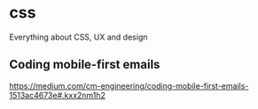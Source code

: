# css
Everything about CSS, UX and design

## Coding mobile-first emails 
https://medium.com/cm-engineering/coding-mobile-first-emails-1513ac4673e#.kxx2nm1h2
